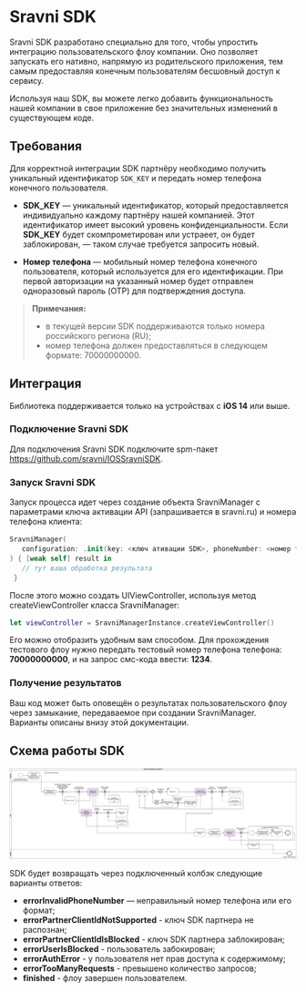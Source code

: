 # Sravni SDK

Sravni SDK разработано специально для того, чтобы упростить интеграцию пользовательского флоу компании. Оно позволяет запускать его нативно, напрямую из родительского приложения, тем самым предоставляя конечным пользователям бесшовный доступ к сервису.

Используя наш SDK, вы можете легко добавить функциональность нашей компании в свое приложение без значительных изменений в существующем коде. 

## Требования
Для корректной интеграции SDK партнёру необходимо получить уникальный идентификатор `SDK_KEY` и передать номер телефона конечного пользователя.

-   **SDK_KEY** — уникальный идентификатор, который предоставляется индивидуально каждому партнёру нашей компанией. Этот идентификатор имеет высокий уровень конфиденциальности. Если **SDK_KEY** будет скомпрометирован или устраеет, он будет заблокирован, — таком случае требуется запросить новый.
    
-   **Номер телефона** — мобильный номер телефона конечного пользователя, который используется для его идентификации. При первой авторизации на указанный номер будет отправлен одноразовый пароль (OTP) для подтверждения доступа.
    
> **Примечания:**
> - в текущей версии SDK поддерживаются только номера российского региона (RU);
> - номер телефона должен предоставляться в следующем формате: 70000000000.

## Интеграция
Библиотека поддерживается только на устройствах с **iOS 14** или выше.

### Подключение Sravni SDK

Для подключения Sravni SDK подключите spm-пакет https://github.com/sravni/IOSSravniSDK.

### Запуск Sravni SDK
Запуск процесса идет через создание объекта SravniManager с параметрами ключа активации API (запрашивается в sravni.ru) и номера телефона клиента: 
 ```Swift
SravniManager(
    configuration: .init(key: <ключ ативации SDK>, phoneNumber: <номер телефона клиента>)
) { [weak self] result in
    // тут ваша обработка результата
  }
 ```
После этого можно создать UIViewController, используя метод createViewController класса SravniManager: 
 ```Swift
let viewController = SravniManagerInstance.createViewController()
 ```
Его можно отобразить удобным вам способом.
Для прохождения тестового флоу нужно передать тестовый номер телефона телефона: **70000000000**, и на запрос смс-кода ввести: **1234**.

 
### Получение результатов
Ваш код может быть оповещён о результатах пользовательского флоу через замыкание, передаваемое при создании SravniManager. Варианты описаны внизу этой документации.

## Схема работы SDK

![img.png](img.png) 

SDK будет возвращать через подключенный колбэк следующие варианты ответов:

- **errorInvalidPhoneNumber** — неправильный номер телефона или его формат;
- **errorPartnerClientIdNotSupported** - ключ SDK партнера не распознан;
- **errorPartnerClientIdIsBlocked** - ключ SDK партнера заблокирован;
- **errorUserIsBlocked** - пользователь забокирован;
- **errorAuthError** - у пользователя нет прав доступа к содержимому;
- **errorTooManyRequests** - превышено количество запросов;
- **finished** - флоу завершен пользователем.

